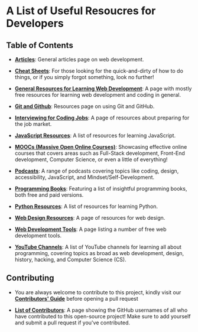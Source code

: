# A List of Useful Resoucres for Developers

## Table of Contents

* [**Articles**](DevelopmentArticles.md): General articles page on web development.

* [**Cheat Sheets**](cheatSheets.md): For those looking for the quick-and-dirty of how to do things, or if you simply forgot something, look no further!

* [**General Resources for Learning Web Development**](generalResources.md): A page with mostly free resources for learning web development and coding in general.

* [**Git and Github**](GitandGitHub_Resources/Using_Git_and_GitHub.md): Resources page on using Git and GitHub.

* [**Interviewing for Coding Jobs**](HowtoInterviewforCodeJobs.md): A page of resources about preparing for the job market.

* [**JavaScript Resources**](JavaScript.md): A list of resources for learning JavaScript.

* [**MOOCs (Massive Open Online Courses)**](moocs.md): Showcasing effective online courses that covers areas such as Full-Stack development, Front-End development, Computer Science, or even a little of everything!

* [**Podcasts**](Podcasts.md): A range of podcasts covering topics like coding, design, accessibility, JavaScript, and Mindset/Self-Development.

* [**Programming Books**](Programming_Books.md): Featuring a list of insightful programming books, both free and paid versions.

* [**Python Resources**](Python.md): A list of resources for learning Python.

* [**Web Design Resources**](WebDesignResources.md): A page of resources for web design.

* [**Web Development Tools**](WebDevTools.md): A page listing a number of free web development tools.

* [**YouTube Channels**](YouTubeChannels.md): A list of YouTube channels for learning all about programming, covering topics as broad as web development, design, history, hacking, and Computer Science (CS).

## Contributing

* You are always welcome to contribute to this project, kindly visit our [**Contributors' Guide**](CONTRIBUTING.md) before opening a pull request

* [**List of Contributors**](CONTRIBUTORS.md): A page showing the GitHub usernames of all who have contributed to this open-source project! Make sure to add yourself and submit a pull request if you've contributed.
